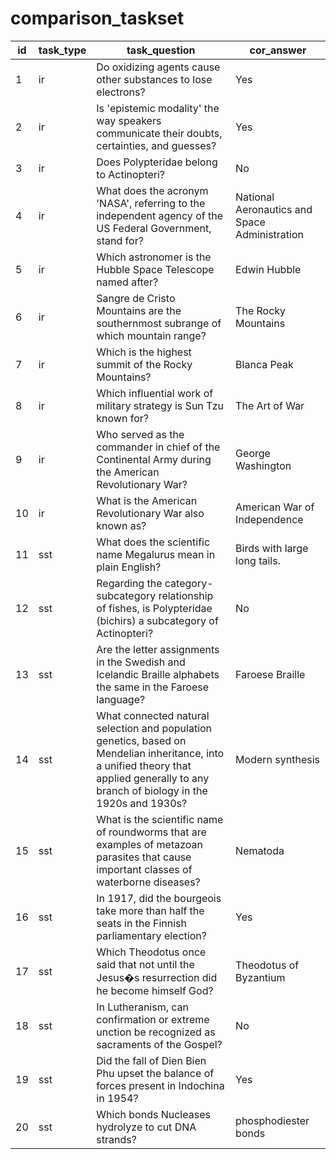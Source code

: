 # comparison_taskset

|id |task_type  |task_question                                                                                                                                                                          |cor_answer                                   |
|---|----------------|---------------------------------------------------------------------------------------------------------------------------------------------------------------------------------------|---------------------------------------------|
|1  |ir|Do oxidizing agents cause other substances to lose electrons?                                                                                                                          |Yes                                          |
|2  |ir|Is 'epistemic modality' the way speakers communicate their doubts, certainties, and guesses?                                                                                           |Yes                                          |
|3  |ir|Does Polypteridae belong to Actinopteri?                                                                                                                                               |No                                           |
|4  |ir|What does the acronym 'NASA', referring to the independent agency of the US Federal Government, stand for?                                                                             |National Aeronautics and Space Administration|
|5  |ir|Which astronomer is the Hubble Space Telescope named after?                                                                                                                            |Edwin Hubble                                 |
|6  |ir|Sangre de Cristo Mountains are the southernmost subrange of which mountain range?                                                                                                      |The Rocky Mountains                          |
|7  |ir|Which is the highest summit of the Rocky Mountains?                                                                                                                                    |Blanca Peak                                  |
|8  |ir|Which influential work of military strategy is Sun Tzu known for?                                                                                                                      |The Art of War                               |
|9  |ir|Who served as the commander in chief of the Continental Army during the American Revolutionary War?                                                                                    |George Washington                            |
|10 |ir|What is the American Revolutionary War also known as?                                                                                                                                  |American War of Independence                 |
|11 |sst    |What does the scientific name Megalurus mean in plain English?                                                                                                                         |Birds with large long tails.                 |
|12 |sst     |Regarding the category-subcategory relationship of fishes, is Polypteridae (bichirs) a subcategory of Actinopteri?                                                                     |No                                           |
|13 |sst     |Are the letter assignments in the Swedish and Icelandic Braille alphabets the same in the Faroese language?                                                                            |Faroese Braille                              |
|14 |sst     |What connected natural selection and population genetics, based on Mendelian inheritance, into a unified theory that applied generally to any branch of biology in the 1920s and 1930s?|Modern synthesis                             |
|15 |sst     |What is the scientific name of roundworms that are examples of metazoan parasites that cause important classes of waterborne diseases?                                                 |Nematoda                                     |
|16 |sst     |In 1917, did the bourgeois take more than half the seats in the Finnish parliamentary election?                                                                                        |Yes                                          |
|17 |sst     |Which Theodotus once said that not until the Jesus�s resurrection did he become himself God?                                                                                           |Theodotus of Byzantium                       |
|18 |sst     |In Lutheranism, can confirmation or extreme unction be recognized as sacraments of the Gospel?                                                                                         |No                                           |
|19 |sst     |Did the fall of Dien Bien Phu upset the balance of forces present in Indochina in 1954?                                                                                                |Yes                                          |
|20 |sst     |Which bonds Nucleases hydrolyze to cut DNA strands?                                                                                                                                    |phosphodiester bonds                         |
